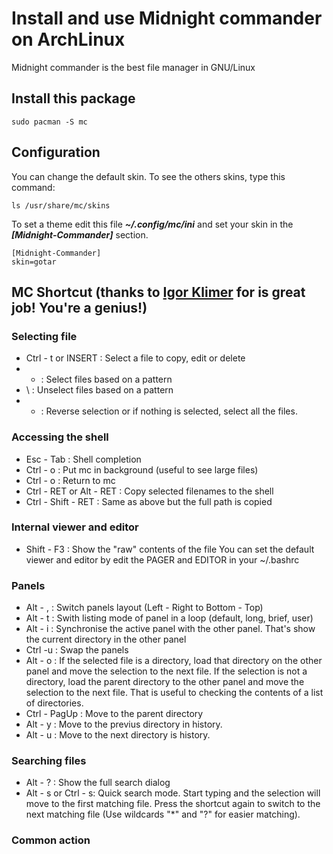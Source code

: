 # Install and use Midnight commander on ArchLinux
Midnight commander is the best file manager in GNU/Linux

## Install this package

    sudo pacman -S mc

## Configuration

You can change the default skin. To see the others skins, type this command:

    ls /usr/share/mc/skins

To set a theme edit this file ***~/.config/mc/ini*** and set your skin in the ***[Midnight-Commander]*** section.

    [Midnight-Commander]
    skin=gotar

## MC Shortcut (thanks to [Igor Klimer](http://klimer.eu/2015/05/01/use-midnight-commander-like-a-pro/) for is great job! You're a genius!)

### Selecting file
- Ctrl - t or INSERT : Select a file to copy, edit or delete
- + : Select files based on a pattern
- \ : Unselect files based on a pattern
- * : Reverse selection or if nothing is selected, select all the files.

### Accessing the shell
- Esc - Tab : Shell completion
- Ctrl - o : Put mc in background (useful to see large files)
- Ctrl - o : Return to mc
- Ctrl - RET or Alt - RET : Copy selected filenames to the shell
- Ctrl - Shift - RET : Same as above but the full path is copied

### Internal viewer and editor
- Shift - F3 : Show the "raw" contents of the file
You can set the default viewer and editor by edit the PAGER and EDITOR in your ~/.bashrc

### Panels
- Alt - , : Switch panels layout (Left - Right to Bottom - Top)
- Alt - t : Swith listing mode of panel in a loop (default, long, brief, user)
- Alt - i : Synchronise the active panel with the other panel. That's show the current directory in the other panel
- Ctrl -u : Swap the panels
- Alt - o : If the selected file is a directory, load that directory on the other panel and move the selection to the next file. If the selection is not a directory, load the parent directory to the other panel and move the selection to the next file. That is useful to checking the contents of a list of directories.
- Ctrl - PagUp : Move to the parent directory
- Alt - y : Move to the previus directory in history.
- Alt - u : Move to the next directory is history.

### Searching files
- Alt - ? : Show the full search dialog
- Alt - s or Ctrl - s: Quick search mode. Start typing and the selection will move to the first matching file. Press the shortcut again to switch to the next matching file (Use wildcards "*" and "?" for easier matching).

### Common action
